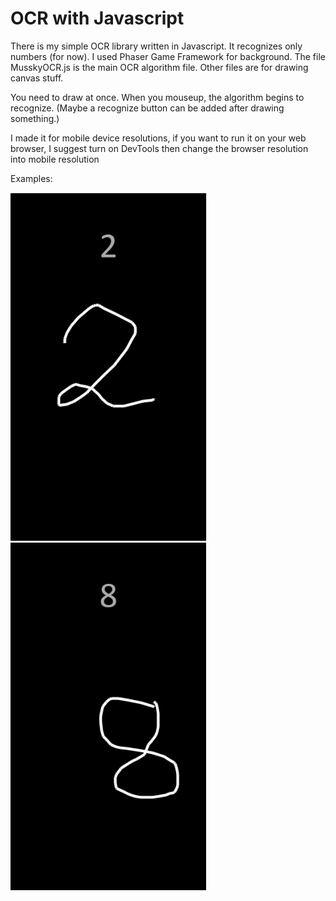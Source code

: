 # OCR with Javascript

There is my simple OCR library written in Javascript. It recognizes only numbers (for now). I used Phaser Game Framework for background.
The file MusskyOCR.js is the main OCR algorithm file. Other files are for drawing canvas stuff.

You need to draw at once. When you mouseup, the algorithm begins to recognize. (Maybe a recognize button can be added after drawing something.) 

I made it for mobile device resolutions, if you want to run it on your web browser, I suggest turn on DevTools then change the browser resolution into mobile resolution

Examples:

![alt text](2.png)
![alt text](8.png)
